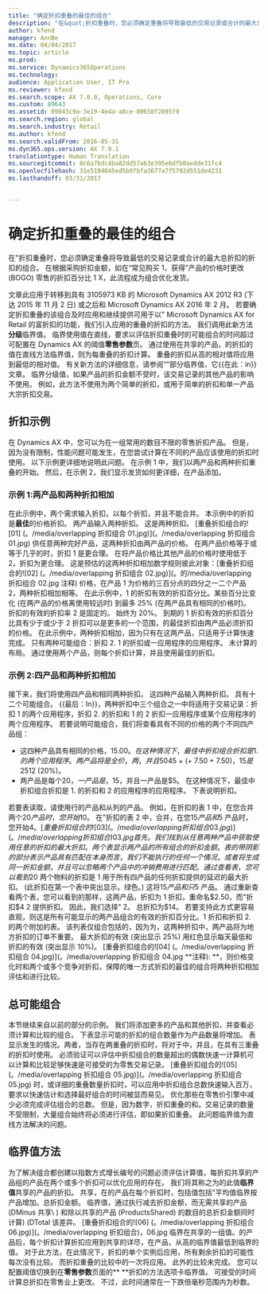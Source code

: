 ```yaml
---
title: "确定折扣重叠的最佳的组合"
description: "在&quot;折扣重叠时，您必须确定重叠将导致最低的交易记录或合计的最大总折扣的折扣的组合。 在根据采购折扣金额，如在“常见购买 1，获得”产品的价格时更改 (BOGO) 零售的折扣百分比 1 X，此流程成为组合优化发货。"
author: kfend
manager: AnnBe
ms.date: 04/04/2017
ms.topic: article
ms.prod: 
ms.service: Dynamics365Operations
ms.technology: 
audience: Application User, IT Pro
ms.reviewer: kfend
ms.search.scope: AX 7.0.0, Operations, Core
ms.custom: 89643
ms.assetid: 09843c9a-3e19-4e4a-a8ce-80650f2095f9
ms.search.region: global
ms.search.industry: Retail
ms.author: kfend
ms.search.validFrom: 2016-05-31
ms.dyn365.ops.version: AX 7.0.1
translationtype: Human Translation
ms.sourcegitcommit: 0c6a7bdc4ba82dd57ab3e395e6dfb0ae4de31fc4
ms.openlocfilehash: 31e5104045ed5b8fbfa3677a7f5702d551de4231
ms.lasthandoff: 03/31/2017


---
```


# <a name="determine-the-optimal-combination-of-overlapping-discounts"></a>确定折扣重叠的最佳的组合

在"折扣重叠时，您必须确定重叠将导致最低的交易记录或合计的最大总折扣的折扣的组合。 在根据采购折扣金额，如在“常见购买 1，获得”产品的价格时更改 (BOGO) 零售的折扣百分比 1 X，此流程成为组合优化发货。

文章此应用于转移到具有 3105973 KB 的 Microsoft Dynamics AX 2012 R3 (下达 2015 年 11 月 2 日) 或之后和 Microsoft Dynamics AX 2016 年 2 月。 若要确定折扣重叠的该组合及时应用和继续提供可用于以" Microsoft Dynamics AX for Retail 的富折扣的功能，我们引入应用的重叠的折扣的方法。 我们调用此新方法**分级**临界值。 临界使用值在直线，要求以评估折扣重叠时的可能组合的时间超过可配置在 Dynamics AX 的阈值**零售参数**页。 通过使用在共享的产品，的折扣的值在直线方法临界值，则为每重叠的折扣计算。 重叠的折扣从高的相对值将应用到最低的相对值。 有关新方法的详细信息，请参阅“”部分临界值，它{{在此：in}}文章。 临界分级值，如果产品的折扣金额不受时，该交易记录的其他产品的影响不使用。 例如，此方法不使用为两个简单的折扣，或用于简单的折扣和单一产品大宗折扣交易。

## <a name="discount-examples"></a>折扣示例
在 Dynamics AX 中，您可以为在一组常用的数目不限的零售折扣产品。 但是，因为没有限制，性能问题可能发生，在您尝试计算在不同的产品应该使用的折扣时使用。 以下示例更详细地说明此问题。 在示例 1 中，我们以两产品和两种折扣重叠的开始。 然后，在示例 2，我们显示发货如何更详细，在产品添加。

### <a name="example-1-two-products-and-two-discounts"></a>示例 1:两产品和两种折扣相加

在此示例中，两个需求输入折扣，以每个折扣，并且不能合并。 本示例中的折扣是**最佳**的价格折扣。 两产品输入两种折扣。 这是两种折扣。 [重叠折扣组合的![01] (。/media/overlapping 折扣组合 01.jpg)](。/media/overlapping 折扣组合 01.jpg) 供任意两种完好产品，这两种折扣由两产品的价格。 在两产品价格等于或等于几乎的时，折扣 1 是更合理。 在将产品价格比其他产品的价格时使用低于 2，折扣为更合理。 这是预估的这两种折扣相加数学规则彼此对象：[重叠折扣组合的![02] (。/media/overlapping 折扣组合 02.jpg)](。的/media/overlapping 折扣组合 02.jpg 注释) 价格，在产品 1 为价格的三百分点的四分之一二个产品 2，两种折扣相加相等。 在此示例中，1 的折扣有效的折扣百分比。某些百分比变化 (在两产品的价格离使用较远时) 到最多 25% (在两产品具有相同的价格时)。 折扣的有效的折扣率 2 是固定的。 始终为 20%。 到期的 1 折扣有效的折扣百分比具有少于或少于 2 折扣可以是更多的一个范围，的最佳折扣由两产品必须折扣的价格。 在此示例中，两种折扣相加，因为只有在这两产品，只适用于计算快速完成。 只有两种可能组合：折扣 2. 1 的折扣或一应用程序的应用程序。 未计算的布局。 通过使用两个产品，则每个折扣计算，并且使用最佳的折扣。

### <a name="example-2-four-products-and-two-discounts"></a>示例 2:四产品和两种折扣相加

接下来，我们将使用四产品和相同两种折扣。 这四种产品输入两种折扣。 具有十二个可能组合。 {{最后：In}}，两种折扣中三个组合之一中将适用于交易记录：折扣 1 的两个应用程序，折扣 2. 的折扣和 1 的 2 折扣一应用程序或某个应用程序的两个应用程序。 若要说明可能组合，我们将查看具有不同的价格的两个不同四产品组：

-   这四种产品具有相同的价格，$15.00。 在这种情况下，最佳中折扣组合折扣是 1. 的两个应用程序。 两产品将是全价，两，并且 50% 关闭。 交易记录的折扣的合计。$45 + (+ 7.50 + 7.50)，$15 是 25%) undiscounted 价格 (合计。 折扣 2 只为$12 (20%)。
-   两产品是每个$20，一产品是，$15，并且一产品是$5。 在这种情况下，最佳中折扣组合折扣是 1. 的折扣和 2 的应用程序的应用程序。 下表说明折扣。

若要表读取，请使用行的产品和从列的产品。 例如，在折扣的表 1 中，在您合并两个$20 产品时，您开始$10。 在"折扣的表 2 中，合并，在您$15 产品和$5 产品时，您开始$4。 [重叠折扣组合的![03] (。/media/overlapping 折扣组合 03.jpg)](。/media/overlapping 折扣组合) 03.jpg 首先，我们找到从任意两种产品中获取使用任意的折扣的最大折扣。 两个表显示两产品的所有组合的折扣金额。 表的带阴影的部分表示产品具有匹配在本身而言，我们不能执行的任何一个情况，或者将生成同一折扣金额，并且可以忽略两个产品中的冲销费用进行匹配。 通过查看表，您可以看到$20 两个物料的折扣是 1 用于所有四产品的任何折扣提供的延迟的最大折扣。 (此折扣在第一个表中突出显示。绿色。) 这将$15 产品和只$5 产品。 通过重新查看两个表，您可以看到的那样，这两产品，折扣为 1 折扣，重命名$2.50，而"折扣$4 2 提供折扣。 因此，我们选择" 2。 总折扣为$14。 若要支持此方式更容易直观，则这是所有可能显示的两产品组合的有效的折扣百分比。1 折扣和折扣 2. 的两个附加的表。 该列表仅组合包括的，因为为，这两种折扣中，两产品将为地方折扣的订单不重要。 最大折扣的有效 (突出显示 25%) 用红色显示每天最低和折扣的有效 (突出显示 10%)。 [重叠折扣组合的![04] (。/media/overlapping 折扣组合 04.jpg)](。/media/overlapping 折扣组合 04.jpg **注释): **，则价格变化时和两个或多个竞争对折扣，保障的唯一方式折扣的最佳的组合将两种折扣相加评估和进行比较。

## <a name="total-possible-combinations"></a>总可能组合
本节继续来自以前的部分的示例。 我们将添加更多的产品和其他折扣，并查看必须计算和比较的组合。 下表显示可能的折扣的组合数量作为产品数量将增加。 表显示发生的情况。两者，当存在两重叠的折扣时，将对于中，并且，在具有三重叠的折扣时使用。 必须验证可以评估中折扣组合的数量超出的偶数快速一计算机可以计算和比较足够快速是可接受的为零售交易记录。 [重叠折扣组合的![05] (。/media/overlapping 折扣组合 05.jpg)](。/media/overlapping 折扣组合 05.jpg) 时，或详细的重叠数量折扣时，可以应用中折扣组合总数快速输入百万，要求以快速估计和选择最好组合的时间被显而易见。 优化那些在零售价引擎中减少必须完成评估组合的总数。 但是，因为数字，折扣重叠的和。交易记录的数量不受限制，大量组合始终将必须进行评估，即如果折扣重叠。 此问题临界值为直线方法解决的问题。

## <a name="marginal-value-method"></a>临界值方法
为了解决组合都创建以指数方式增长编号的问题必须评估计算值，每折扣共享的产品组的产品在两个或多个折扣可以优化应用的存在。 我们将其称之为的此值**临界值**共享的产品的折扣。 共享，在的产品在每个折扣时，包括值包括"平均值临界按产品增加。总折扣金额。 临界值，通过执行减去折扣金额，而无需共享的产品 (DMinus 共享\\ ) 和除以共享的产品 (ProductsShared) 的数目的总折扣金额同时计算) (DTotal 该差异。 [重叠折扣组合的![06] (。/media/overlapping 折扣组合 06.jpg)](。/media/overlapping 折扣组合)，06.jpg 临界在共享的一组值。的产品后，每个折扣计算折扣应用到共享的详尽，在产品，从高的临界值最低到临界的值。 对于此方法，在此情况下，折扣的单个实例后应用，所有剩余折扣的可能性每次没有比较。 而折扣重叠的比较中的一次将应用。 此外的比较未完成。 您可以配置阈值切换到在**零售参数**页面的** **折扣的方法选项卡临界值。 可接受的时间计算总折扣在零售业上更改。 不过，此时间通常在一下跌倍毫秒范围内为秒数。


